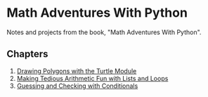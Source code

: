 # Math Adventures With Python

Notes and projects from the book, "Math Adventures With Python".

## Chapters

1. [Drawing Polygons with the Turtle Module](https://github.com/Kevin-Lago/python-math-adventures-with-python/tree/main/1_drawing_polygons_with_the_turtle_module)
2. [Making Tedious Arithmetic Fun with Lists and Loops](https://github.com/Kevin-Lago/python-math-adventures-with-python/tree/main/2_making_terdious_arithmetic_fun_with_lists_and_loops)
3. [Guessing and Checking with Conditionals](https://github.com/Kevin-Lago/python-math-adventures-with-python/tree/main/3_guessing_and_checking_with_conditionals)

